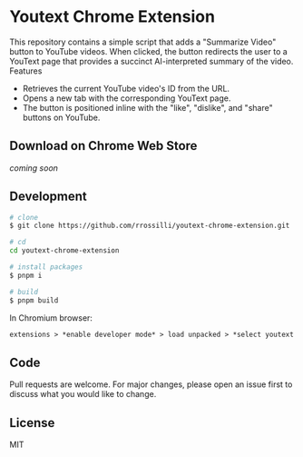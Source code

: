 # Youtext Chrome Extension

This repository contains a simple script that adds a "Summarize Video" button to YouTube videos. When clicked, the button redirects the user to a YouText page that provides a succinct AI-interpreted summary of the video.
Features

- Retrieves the current YouTube video's ID from the URL.
- Opens a new tab with the corresponding YouText page.
- The button is positioned inline with the "like", "dislike", and "share" buttons on YouTube.

## Download on Chrome Web Store 

_coming soon_

## Development

```bash
# clone
$ git clone https://github.com/rrossilli/youtext-chrome-extension.git

# cd
cd youtext-chrome-extension

# install packages
$ pnpm i

# build
$ pnpm build
```

In Chromium browser:

```md
extensions > *enable developer mode* > load unpacked > *select youtext "dist" folder*
```

## Code

Pull requests are welcome. For major changes, please open an issue first to discuss what you would like to change.

## License

MIT
